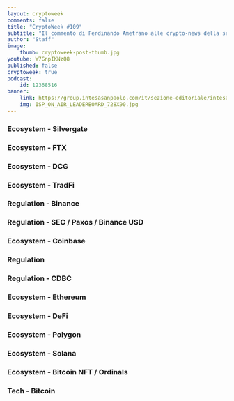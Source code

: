 ```yaml
---
layout: cryptoweek
comments: false
title: "CryptoWeek #109"
subtitle: "Il commento di Ferdinando Ametrano alle crypto-news della settimana" 
author: "Staff"
image:
    thumb: cryptoweek-post-thumb.jpg
youtube: W7GnpIKNzQ8
published: false
cryptoweek: true
podcast:
    id: 12368516
banner:
    link: https://group.intesasanpaolo.com/it/sezione-editoriale/intesa-sanpaolo-on-air?utm_campaign=GoldInstitute&utm_source=GoldInstitute&utm_medium=Banner_CPM&utm_content=DisplayAwareness&utm_term=GoldInstitute_Banner_CPM_GoldInstitute_
    img: ISP_ON_AIR_LEADERBOARD_728X90.jpg
---
```


### Ecosystem - Silvergate

### Ecosystem - FTX

### Ecosystem - DCG

### Ecosystem - TradFi

### Regulation - Binance

### Regulation - SEC / Paxos / Binance USD

### Ecosystem - Coinbase

### Regulation

### Regulation - CDBC

### Ecosystem - Ethereum

### Ecosystem - DeFi

### Ecosystem - Polygon

### Ecosystem - Solana

### Ecosystem - Bitcoin NFT / Ordinals

### Tech - Bitcoin
